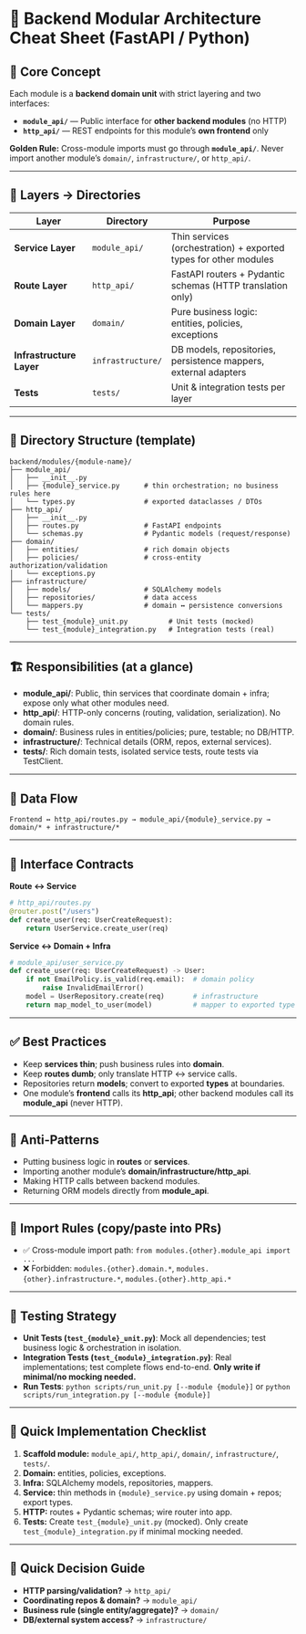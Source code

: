 # 🧩 Backend Modular Architecture Cheat Sheet (FastAPI / Python)

## 🎯 Core Concept

Each module is a **backend domain unit** with strict layering and two interfaces:

* **`module_api/`** — Public interface for **other backend modules** (no HTTP)
* **`http_api/`** — REST endpoints for this module’s **own frontend** only

**Golden Rule:** Cross-module imports must go through **`module_api/`**.
Never import another module’s `domain/`, `infrastructure/`, or `http_api/`.

---

## 📁 Layers → Directories

| **Layer**                | **Directory**     | **Purpose**                                                      |
| ------------------------ | ----------------- | ---------------------------------------------------------------- |
| **Service Layer**        | `module_api/`     | Thin services (orchestration) + exported types for other modules |
| **Route Layer**          | `http_api/`       | FastAPI routers + Pydantic schemas (HTTP translation only)       |
| **Domain Layer**         | `domain/`         | Pure business logic: entities, policies, exceptions              |
| **Infrastructure Layer** | `infrastructure/` | DB models, repositories, persistence mappers, external adapters  |
| **Tests**                | `tests/`          | Unit & integration tests per layer                               |

---

## 📂 Directory Structure (template)

```
backend/modules/{module-name}/
├── module_api/
│   ├── __init__.py
│   ├── {module}_service.py      # thin orchestration; no business rules here
│   └── types.py                 # exported dataclasses / DTOs
├── http_api/
│   ├── __init__.py
│   ├── routes.py                # FastAPI endpoints
│   └── schemas.py               # Pydantic models (request/response)
├── domain/
│   ├── entities/                # rich domain objects
│   ├── policies/                # cross-entity authorization/validation
│   └── exceptions.py
├── infrastructure/
│   ├── models/                  # SQLAlchemy models
│   ├── repositories/            # data access
│   └── mappers.py               # domain ↔ persistence conversions
└── tests/
    ├── test_{module}_unit.py          # Unit tests (mocked)
    └── test_{module}_integration.py   # Integration tests (real)
```

---

## 🏗️ Responsibilities (at a glance)

* **module\_api/**: Public, thin services that coordinate domain + infra; expose only what other modules need.
* **http\_api/**: HTTP-only concerns (routing, validation, serialization). No domain rules.
* **domain/**: Business rules in entities/policies; pure, testable; no DB/HTTP.
* **infrastructure/**: Technical details (ORM, repos, external services).
* **tests/**: Rich domain tests, isolated service tests, route tests via TestClient.

---

## 🔄 Data Flow

```
Frontend ↔ http_api/routes.py → module_api/{module}_service.py → domain/* + infrastructure/*
```

---

## 🤝 Interface Contracts

**Route ↔ Service**

```python
# http_api/routes.py
@router.post("/users")
def create_user(req: UserCreateRequest):
    return UserService.create_user(req)
```

**Service ↔ Domain + Infra**

```python
# module_api/user_service.py
def create_user(req: UserCreateRequest) -> User:
    if not EmailPolicy.is_valid(req.email):  # domain policy
        raise InvalidEmailError()
    model = UserRepository.create(req)       # infrastructure
    return map_model_to_user(model)          # mapper to exported type
```

---

## ✅ Best Practices

* Keep **services thin**; push business rules into **domain**.
* Keep **routes dumb**; only translate HTTP ↔ service calls.
* Repositories return **models**; convert to exported **types** at boundaries.
* One module’s **frontend** calls its **http\_api**; other backend modules call its **module\_api** (never HTTP).

---

## 🚫 Anti-Patterns

* Putting business logic in **routes** or **services**.
* Importing another module’s **domain/infrastructure/http\_api**.
* Making HTTP calls between backend modules.
* Returning ORM models directly from **module\_api**.

---

## 🔐 Import Rules (copy/paste into PRs)

* ✅ Cross-module import path: `from modules.{other}.module_api import ...`
* ❌ Forbidden: `modules.{other}.domain.*`, `modules.{other}.infrastructure.*`, `modules.{other}.http_api.*`

---

## 🧪 Testing Strategy

* **Unit Tests (`test_{module}_unit.py`)**: Mock all dependencies; test business logic & orchestration in isolation.
* **Integration Tests (`test_{module}_integration.py`)**: Real implementations; test complete flows end-to-end. **Only write if minimal/no mocking needed.**
* **Run Tests**: `python scripts/run_unit.py [--module {module}]` or `python scripts/run_integration.py [--module {module}]`

---

## 📝 Quick Implementation Checklist

1. **Scaffold module:** `module_api/`, `http_api/`, `domain/`, `infrastructure/`, `tests/`.
2. **Domain:** entities, policies, exceptions.
3. **Infra:** SQLAlchemy models, repositories, mappers.
4. **Service:** thin methods in `{module}_service.py` using domain + repos; export types.
5. **HTTP:** routes + Pydantic schemas; wire router into app.
6. **Tests:** Create `test_{module}_unit.py` (mocked). Only create `test_{module}_integration.py` if minimal mocking needed.

---

## 🧭 Quick Decision Guide

* **HTTP parsing/validation?** → `http_api/`
* **Coordinating repos & domain?** → `module_api/`
* **Business rule (single entity/aggregate)?** → `domain/`
* **DB/external system access?** → `infrastructure/`
